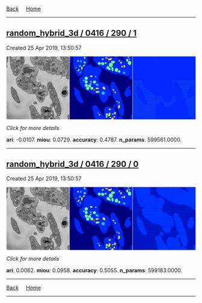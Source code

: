 
[Back](..)&nbsp;&nbsp;&nbsp;&nbsp;&nbsp;[Home](https://leapmanlab.github.io/snapshots)

---

<div class="summary"><a href="1"><h2>random_hybrid_3d / 0416 / 290 / 1</h2></a><p>Created 25 Apr 2019, 13:50:57
</p><a href="1"><img src="1/media/summary.png" align="center"></a><p>
<i>Click for more details</i>
</p></div>

**ari**: -0.0107. **miou**: 0.0729. **accuracy**: 0.4787. **n_params**: 599561.0000. 

---

<div class="summary"><a href="0"><h2>random_hybrid_3d / 0416 / 290 / 0</h2></a><p>Created 25 Apr 2019, 13:50:57
</p><a href="0"><img src="0/media/summary.png" align="center"></a><p>
<i>Click for more details</i>
</p></div>

**ari**: 0.0062. **miou**: 0.0958. **accuracy**: 0.5055. **n_params**: 599183.0000. 

---

[Back](..)&nbsp;&nbsp;&nbsp;&nbsp;&nbsp;[Home](https://leapmanlab.github.io/snapshots)

---